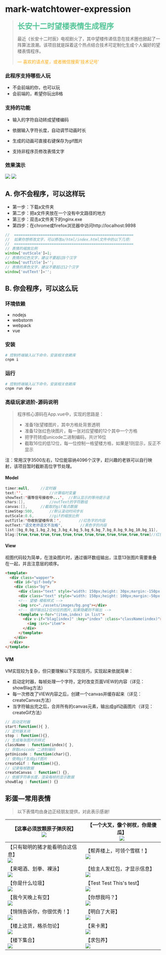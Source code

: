 # mark-watchtower-expression

> <b style='color:#0a6a;font-size:24px'>长安十二时望楼表情生成程序</b>
>
> 最近《长安十二时辰》电视剧火了，其中望楼传递信息在技术圈也掀起了一阵算法浪潮。该项目就是踩着这个热点结合技术可定制化生成个人偏好的望楼表情程序。
>
> <span style='color:#ffaa11'>— 喜欢的请点星，或者微信搜索'技术记号'</span>



### 此程序支持哪些人玩

- 不会前端的你，也可以玩
- 会前端的，希望你玩出B格

### 支持的功能

- 输入的字符自动转成望楼编码

- 依据输入字符长度，自动调节动画时长

- 生成的动画可直接右键保存为gif图片

- 支持非程序员修改表情文字

  

### 效果演示

<img src="https://github.com/miukoo/mark-watchtower-expression/blob/master/md/2.gif"/>

<img src="https://github.com/miukoo/mark-watchtower-expression/blob/master/md/3.gif"/>

## A. 你不会程序，可以这样玩

- 第一步：下载a文件夹
- 第二步：把a文件夹放在一个没有中文路径的地方
- 第三步：双击a文件夹下的nginx.exe
- 第四步：在chrome或firefox浏览器中访问http://localhost:9898

```javascript
//  ======================================================
//  如果你想修改文字，可以修改a/html/index.html文件中的以下几项:
//  ======================================================
// 表情的缩放比例
window['outScale']=1;
// 表情的红色文字，建议不要超过8个汉字
window['outTitle']='';
// 表情的黑色文字，建议不要超过12个汉字
window['outText']='';
```

## B. 你会程序，可以这么玩

### 环境依赖

- nodejs
- webstorm
- webpack
- vue

### 安装

``` bash
# 控制终端输入以下命令，安装相关依赖库
cnpm i
```

### 运行

```bash
# 控制终端输入以下命令，安装相关依赖库
cnpm run dev
```

### 高级玩家进阶-源码说明

>程序核心源码在App.vue中，实现的思路是：
>
>- 准备1张望楼图片，其中方格处背景透明
>- 准备12张红色块图片，每一张对应望楼的12个其中一个方格
>- 把字符转成unicode二进制编码，共计16位
>- 截取16位的低12位，每一位控制一格望楼方格，如果是1则显示，反正不显示

注：常用汉字3500左右，12位能容纳4096个汉字，赶兴趣的老铁可以自行映射，该项目暂时截断高位字节处理。

#### Model

```java
timer:null,		//定时器
text:'',			//计算临时变量
showText:'骚等信号接收中...',	//默认显示的等待提示语
chars:[],			//outText的字符数组
canvas:[],		//截取的gif每贞数据
timeStep:500,		//默认滚动时间步长
outScale:0.6,		//gif的缩放比例
outTitle:'你收到望楼传讯：',		//红色字的内容
outText:"语文老师语文不及格",		//黑色字的内容
list:[bg_0,bg_1,bg_2,bg_3,bg_4,bg_5,bg_6,bg_7,bg_8,bg_9,bg_10,bg_11],	//红色块图片
blag:[true,true,true,true,true,true,true,true,true,true,true,true]//红色块显示控制
```

#### View

视图代码较为简单，在渲染图片时，通过循环数组输出，注意13张图片需要重叠在一起，并且注意层的顺序。

```html
<template>
  <div class="wapper">
    <div id="gif-body">
    <div class="bg">
      <div class="text" style="width: 150px;height: 30px;margin:-150px -80px;left: 100px;">{{outTitle}}</div>
      <div class="text" style="width: 150px;height: 100px;margin:-50px -20px;left: 50px;color:#000;">{{showText}}</div>
      <!-- 望楼-楼框样式 -->
      <img src="./assets/images/bg.png"></div>
      <!-- 循环输出12位对应的图片,如果隐藏则不输出 -->
      <template v-for="(item,index) in list">
        <div v-if="blag[index]" :key="index" :class="className(index)">
          <img :src="item">
        </div>
      </template>
    </div>
  </div>
</template>
```

### VM

VM实现较为复杂，但只要理解以下实现技巧，实现起来依就简单：

- 启动定时器，每帧处理一个字符，定时改变页面VIEW的内容（详见：showBlag方法）
- 每一次修改了VIEW内容之后，创建一个canvas并缓存起来（详见：createCanvas方法）
- 当字符输出完之后，合并所有的canvas元素，输出成gif动画图片（详见：createGif方法）

```javascript
// 启动定时器
start:function(){ },
// 定时器关闭
stop : function(){},
// 生成每张图片的样式
className : function(index){ },
// 获取unicode 二进制编码
getUnicode : function(char){},
// 使用gif生成gif图片
createGif : function(){},
// 记录每帧数据
createCanvas : function() {},
// 依据字符串长度，渲染每帧的显示数据
showBlag : function() {}
```

## 彩蛋—常用表情

>以下表情均由身边正经朋友提供，对此表示感谢!

| 【这事必须放颗原子弹庆祝】<br /><img src='https://github.com/miukoo/mark-watchtower-expression/blob/master/%E7%83%AD%E7%82%B9%E8%A1%A8%E6%83%85%E5%8C%85/%E8%BF%99%E4%BA%8B%E5%BF%85%E9%A1%BB%E6%94%BE%E9%A2%97%E5%8E%9F%E5%AD%90%E5%BC%B9%E5%BA%86%E7%A5%9D.gif'/> | 【一个大叉，像个树杈，你是傻瓜】<br /><img src='https://github.com/miukoo/mark-watchtower-expression/blob/master/%E7%83%AD%E7%82%B9%E8%A1%A8%E6%83%85%E5%8C%85/%E5%A4%A7%E5%8F%89%E6%A0%91%E6%9D%88%E5%82%BB%E7%93%9C.gif'/> |
| ------------------------------------------------------------ | ------------------------------------------------------------ |
| 【只有聪明的猪才能看明白这信息】<br /><img src='https://github.com/miukoo/mark-watchtower-expression/blob/master/%E7%83%AD%E7%82%B9%E8%A1%A8%E6%83%85%E5%8C%85/%E5%8F%AA%E6%9C%89%E8%81%AA%E6%98%8E%E7%9A%84%E7%8C%AA%E6%89%8D%E8%83%BD%E7%9C%8B%E6%98%8E%E7%99%BD%E8%BF%99%E4%BF%A1%E6%81%AF.gif'/> | 【帮弄楼上，可领个雪糕！】<br /><img src='https://github.com/miukoo/mark-watchtower-expression/blob/master/%E7%83%AD%E7%82%B9%E8%A1%A8%E6%83%85%E5%8C%85/%E5%B8%AE%E5%BC%84%E6%A5%BC%E4%B8%8A%EF%BC%8C%E5%8F%AF%E9%A2%86%E4%B8%AA%E9%9B%AA%E7%B3%95%EF%BC%81.gif'/> |
| 【来喝酒、划拳、裸泳】<br /><img src='https://github.com/miukoo/mark-watchtower-expression/blob/master/%E7%83%AD%E7%82%B9%E8%A1%A8%E6%83%85%E5%8C%85/%E6%9D%A5%E5%96%9D%E9%85%92%E3%80%81%E5%88%92%E6%8B%B3%E3%80%81%E8%A3%B8%E6%B3%B3.gif'/> | 【给主人发红包，才显示信息】<br /><img src='https://github.com/miukoo/mark-watchtower-expression/blob/master/%E7%83%AD%E7%82%B9%E8%A1%A8%E6%83%85%E5%8C%85/%E7%BB%99%E4%B8%BB%E4%BA%BA%E5%8F%91%E7%BA%A2%E5%8C%85%EF%BC%8C%E6%89%8D%E6%98%BE%E7%A4%BA%E4%BF%A1%E6%81%AF.gif'/> |
| 【你是什么垃圾】<br /><img src='https://github.com/miukoo/mark-watchtower-expression/blob/master/%E7%83%AD%E7%82%B9%E8%A1%A8%E6%83%85%E5%8C%85/%E4%BD%A0%E6%98%AF%E4%BB%80%E4%B9%88%E5%9E%83%E5%9C%BE.gif'/> | 【Test Test This's test】<br /><img src="https://github.com/miukoo/mark-watchtower-expression/blob/master/%E7%83%AD%E7%82%B9%E8%A1%A8%E6%83%85%E5%8C%85/Test%20Test%20This's%20test.gif"/> |
| 【我今天晚上有空】<br /><img src='https://github.com/miukoo/mark-watchtower-expression/blob/master/%E7%83%AD%E7%82%B9%E8%A1%A8%E6%83%85%E5%8C%85/%E6%88%91%E4%BB%8A%E5%A4%A9%E6%99%9A%E4%B8%8A%E6%9C%89%E7%A9%BA.gif'/> | 【你想我吗？】<br /><img src='https://github.com/miukoo/mark-watchtower-expression/blob/master/%E7%83%AD%E7%82%B9%E8%A1%A8%E6%83%85%E5%8C%85/%E4%BD%A0%E6%83%B3%E6%88%91%E5%90%97%EF%BC%9F.gif'/> |
| 【悄悄告诉你，你很优秀！】<br /><img src='https://github.com/miukoo/mark-watchtower-expression/blob/master/%E7%83%AD%E7%82%B9%E8%A1%A8%E6%83%85%E5%8C%85/%E6%82%84%E6%82%84%E5%91%8A%E8%AF%89%E4%BD%A0%EF%BC%8C%E4%BD%A0%E5%BE%88%E4%BC%98%E7%A7%80%EF%BC%81.gif'/> | 【明白了大哥】<br /><img src='https://github.com/miukoo/mark-watchtower-expression/blob/master/%E7%83%AD%E7%82%B9%E8%A1%A8%E6%83%85%E5%8C%85/%E6%98%8E%E7%99%BD%E4%BA%86%E5%A4%A7%E5%93%A5.gif'/> |
| 【楼上这货，格杀勿论】<br /><img src='https://github.com/miukoo/mark-watchtower-expression/blob/master/%E7%83%AD%E7%82%B9%E8%A1%A8%E6%83%85%E5%8C%85/%E6%98%8E%E7%99%BD%E4%BA%86%E5%A4%A7%E5%93%A5.gif'/> | 【来卡黑】<br /><img src='https://github.com/miukoo/mark-watchtower-expression/blob/master/%E7%83%AD%E7%82%B9%E8%A1%A8%E6%83%85%E5%8C%85/%E6%9D%A5%E5%BC%80%E9%BB%91.gif'/> |
| 【楼下集合】<br /><img src='https://github.com/miukoo/mark-watchtower-expression/blob/master/%E7%83%AD%E7%82%B9%E8%A1%A8%E6%83%85%E5%8C%85/%E6%A5%BC%E4%B8%8B%E9%9B%86%E5%90%88.gif'/> | 【求包养】<br /><img src='https://github.com/miukoo/mark-watchtower-expression/blob/master/%E7%83%AD%E7%82%B9%E8%A1%A8%E6%83%85%E5%8C%85/%E6%B1%82%E5%8C%85%E5%85%BB.gif'/> |

